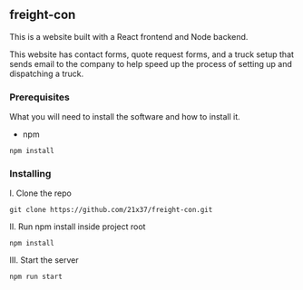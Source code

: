 ## freight-con
This is a website built with a React frontend and Node backend.

This website has contact forms, quote request forms, and a truck setup that sends email to the company to help speed up the process of setting up and dispatching a truck. 

### Prerequisites

What you will need to install the software and how to install it.

- npm

```
npm install
```

### Installing

I. Clone the repo

```
git clone https://github.com/21x37/freight-con.git
```

II. Run npm install inside project root

```
npm install
```

III. Start the server

```
npm run start
```
